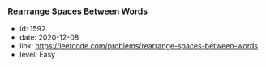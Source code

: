 ### Rearrange Spaces Between Words

* id: 1592
* date: 2020-12-08
* link: https://leetcode.com/problems/rearrange-spaces-between-words
* level: Easy
